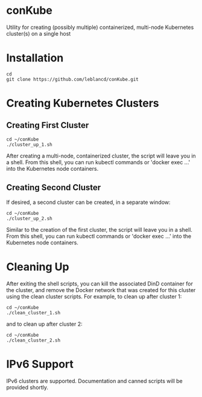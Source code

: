 # conKube
Utility for creating (possibly multiple) containerized, multi-node Kubernetes cluster(s) on a single host

# Installation

```
cd
git clone https://github.com/leblancd/conKube.git
```

# Creating Kubernetes Clusters
## Creating First Cluster
```
cd ~/conKube
./cluster_up_1.sh
```
After creating a multi-node, containerized cluster, the script will leave you in a shell. From this shell, you can run kubectl commands or 'docker exec ...' into the Kubernetes node containers.

## Creating Second Cluster
If desired, a second cluster can be created, in a separate window:
```
cd ~/conKube
./cluster_up_2.sh
```
Similar to the creation of the first cluster, the script will
leave you in a shell. From this shell, you can run kubectl commands or 'docker exec ...' into the Kubernetes node containers.

# Cleaning Up
After exiting the shell scripts, you can kill the associated DinD container for the cluster, and remove the Docker network that was created for this cluster using the clean cluster scripts.
For example, to clean up after cluster 1:
```
cd ~/conKube
./clean_cluster_1.sh
```
and to clean up after cluster 2:
```
cd ~/conKube
./clean_cluster_2.sh
```
# IPv6 Support
IPv6 clusters are supported. Documentation and canned scripts will be provided shortly.

